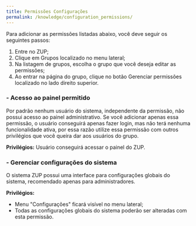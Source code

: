 ```yaml
---
title: Permissões Configurações
permalink: /knowledge/configuration_permissions/
---
```


Para adicionar as permissões listadas abaixo, você deve seguir os seguintes passos:
1. Entre no ZUP;
2. Clique em Grupos localizado no menu lateral;
3. Na listagem de grupos, escolha o grupo que você deseja editar as permissões;
4. Ao entrar na página do grupo, clique no botão Gerenciar permissões localizado no lado direito superior.

### - Acesso ao painel permitido
Por padrão nenhum usuário do sistema, independente da permissão, não possui acesso ao painel administrativo. Se você adicionar apenas essa permissão, o usuário conseguirá apenas fazer login, mas não terá nenhuma funcionalidade ativa, por essa razão utilize essa permissão com outros privilégios que você queira dar aos usuários do grupo.

**Privilégios:**
Usuário conseguirá acessar o painel do ZUP.

### - Gerenciar configurações do sistema
O sistema ZUP possui uma interface para configurações globais do sistema, recomendado apenas para administradores.

**Privilégios:**
* Menu "Configurações" ficará visível no menu lateral;
* Todas as configurações globais do sistema poderão ser alteradas com esta permissão.
 
